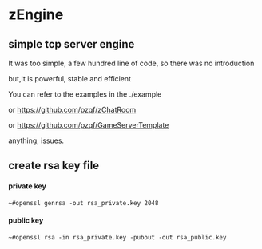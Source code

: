 # zEngine
## simple tcp server engine

It was too simple, a few hundred line of code, so there was no introduction

but,It is powerful, stable and efficient

You can refer to the examples in the ./example

or  https://github.com/pzqf/zChatRoom

or https://github.com/pzqf/GameServerTemplate

anything, issues.


## create rsa key file
#### private key
```~#openssl genrsa -out rsa_private.key 2048```
#### public key
```~#openssl rsa -in rsa_private.key -pubout -out rsa_public.key```